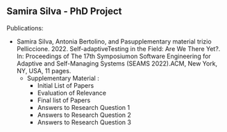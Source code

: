 ## Samira Silva  - PhD Project


Publications: 
- Samira Silva, Antonia Bertolino, and Pasupplementary material trizio Pelliccione. 2022. Self-adaptiveTesting in the Field: Are We There Yet?. In: Proceedings of The 17th Symposiumon Software Engineering for Adaptive and Self-Managing Systems (SEAMS 2022).ACM, New York, NY, USA, 11 pages. 
  - Supplementary Material :
    - Initial List of Papers
    - Evaluation of Relevance
    - Final list of Papers
    - Answers to Research Question 1
    - Answers to Research Question 2
    - Answers to Research Question 3


